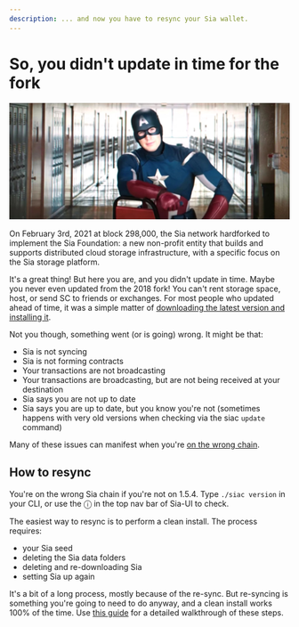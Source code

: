 ```yaml
---
description: ... and now you have to resync your Sia wallet.
---
```


# So, you didn't update in time for the fork

![](../.gitbook/assets/cap.jpg)

On February 3rd, 2021 at block 298,000, the Sia network hardforked to implement the Sia Foundation: a new non-profit entity that builds and supports distributed cloud storage infrastructure, with a specific focus on the Sia storage platform.

It's a great thing! But here you are, and you didn't update in time. Maybe you never even updated from the 2018 fork! You can't rent storage space, host, or send SC to friends or exchanges. For most people who updated ahead of time, it was a simple matter of [downloading the latest version and installing it](../your-sia-wallet/sia-ui-faqs/how-to-download-and-install-sia-ui.md).

Not you though, something went \(or is going\) wrong. It might be that:

* Sia is not syncing
* Sia is not forming contracts
* Your transactions are not broadcasting
* Your transactions are broadcasting, but are not being received at your destination
* Sia says you are not up to date
* Sia says you are up to date, but you know you're not \(sometimes happens with very old versions when checking via the siac `update` command\)

Many of these issues can manifest when you're [on the wrong chain](using-the-wrong-chain-after-a-fork.md).

## How to resync

You're on the wrong Sia chain if you're not on 1.5.4. Type `./siac version` in your CLI, or use the ⓘ in the top nav bar of Sia-UI to check.

The easiest way to resync is to perform a clean install. The process requires:

* your Sia seed
* deleting the Sia data folders
* deleting and re-downloading Sia
* setting Sia up again

It's a bit of a long process, mostly because of the re-sync. But re-syncing is something you're going to need to do anyway, and a clean install works 100% of the time. Use [this guide](../your-sia-wallet/sia-ui-faqs/how-to-perform-a-clean-install-in-sia-ui.md) for a detailed walkthrough of these steps.


